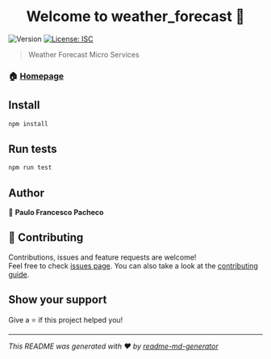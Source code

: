 <h1 align="center">Welcome to weather_forecast 👋</h1>
<p>
  <img alt="Version" src="https://img.shields.io/badge/version-1.0.0-blue.svg?cacheSeconds=2592000" />
  <a href="#" target="_blank">
    <img alt="License: ISC" src="https://img.shields.io/badge/License-ISC-yellow.svg" />
  </a>
</p>

> Weather Forecast Micro Services

### 🏠 [Homepage](https://github.com/pfpacheco/weather_forecast#readme)

## Install

```sh
npm install
```

## Run tests

```sh
npm run test
```

## Author

👤 **Paulo Francesco Pacheco**


## 🤝 Contributing

Contributions, issues and feature requests are welcome!<br />Feel free to check [issues page](https://github.com/pfpacheco/weather_forecast/issues). You can also take a look at the [contributing guide](ssh://git@github.com/pfpacheco/weather_forecast/blob/master/CONTRIBUTING.md).

## Show your support

Give a ⭐️ if this project helped you!

***
_This README was generated with ❤️ by [readme-md-generator](https://github.com/kefranabg/readme-md-generator)_